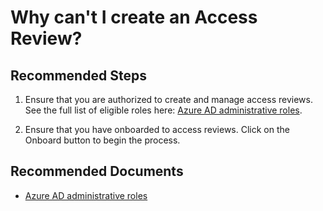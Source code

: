 <properties
	pageTitle="Why can't I create an Access Review?"
	description="A user is unable to create an access review"
	service="microsoft.aad"
	resource="Microsoft_AAD_ERM"
	authors="kyschaub"
	ms.author="kyschaub"
	displayOrder="35"
	selfHelpType="resource"
	supportTopicIds=""
	resourceTags="governance_overview"
	productPesIds=""
	cloudEnvironments="MoonCake"
	articleId="a76fa3fb-f114-41df-bc21-a64148a4d445"
/>

# Why can't I create an Access Review?


## **Recommended Steps**

1. Ensure that you are authorized to create and manage access reviews. See the full list of eligible roles here: [Azure AD administrative roles](https://docs.azure.cn/active-directory/users-groups-roles/directory-assign-admin-roles).

2. Ensure that you have onboarded to access reviews. Click on the Onboard button to begin the process. 


## **Recommended Documents**

* [Azure AD administrative roles](https://docs.azure.cn/active-directory/users-groups-roles/directory-assign-admin-roles)
